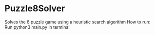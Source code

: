 # Puzzle8Solver
Solves the 8 puzzle game using a heuristic search algorithm 
How to run: Run python3 main.py in terminal 
